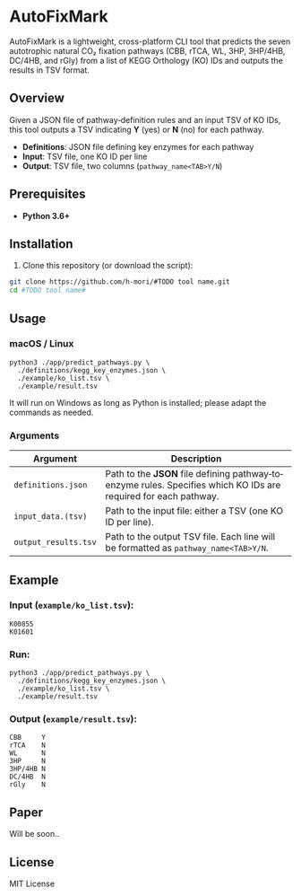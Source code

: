 # AutoFixMark
AutoFixMark is a lightweight, cross-platform CLI tool that predicts the seven autotrophic natural CO₂ fixation pathways (CBB, rTCA, WL, 3HP, 3HP/4HB, DC/4HB, and rGly) from a list of KEGG Orthology (KO) IDs and outputs the results in TSV format.

## Overview

Given a JSON file of pathway‐definition rules and an input TSV of KO IDs, this tool outputs a TSV indicating **Y** (yes) or **N** (no) for each pathway.

- **Definitions**: JSON file defining key enzymes for each pathway  
- **Input**: TSV file, one KO ID per line  
- **Output**: TSV file, two columns (`pathway_name<TAB>Y/N`)

## Prerequisites

- **Python 3.6+**


## Installation

1. Clone this repository (or download the script):
```bash
git clone https://github.com/h-mori/#TODO tool name.git
cd #TODO tool name#
```

## Usage
### macOS / Linux
```
python3 ./app/predict_pathways.py \
  ./definitions/kegg_key_enzymes.json \
  ./example/ko_list.tsv \
  ./example/result.tsv
```
It will run on Windows as long as Python is installed; please adapt the commands as needed.


### Arguments

| Argument                              | Description                                                                                                 |
|-----------------------------------|------------------------------------------------------------------------------------------------------|
| `definitions.json`                | Path to the **JSON** file defining pathway‐to‐enzyme rules. Specifies which KO IDs are required for each pathway. |
| `input_data.(tsv)`                | Path to the input file: either a TSV (one KO ID per line).      |
| `output_results.tsv`              | Path to the output TSV file. Each line will be formatted as `pathway_name<TAB>Y/N`.    |

## Example
### Input (`example/ko_list.tsv`):
```
K00855
K01601
```

### Run:
```
python3 ./app/predict_pathways.py \
  ./definitions/kegg_key_enzymes.json \
  ./example/ko_list.tsv \
  ./example/result.tsv
```
### Output (`example/result.tsv`):
```
CBB     Y
rTCA    N
WL      N
3HP     N
3HP/4HB N
DC/4HB  N
rGly    N
```
## Paper
Will be soon..


## License
MIT License
